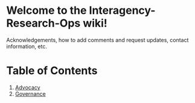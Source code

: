 # Welcome to the Interagency-Research-Ops wiki!
Acknowledgements, how to add comments and request updates, contact information, etc. 

Table of Contents
=================
1. [Advocacy](Advocacy.md)
2. [Governance](Governance.md)


